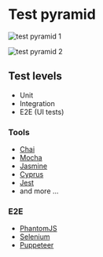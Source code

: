 # Test pyramid

![test pyramid 1](https://martinfowler.com/articles/practical-test-pyramid/testPyramid.png)

![test pyramid 2](https://shankargarg.files.wordpress.com/2016/05/pyramid.png)

## Test levels

* Unit
* Integration
* E2E (UI tests)

### Tools

* [Chai](https://www.chaijs.com/)
* [Mocha](https://mochajs.org/)
* [Jasmine](https://jasmine.github.io/)
* [Cyprus](https://www.cypress.io/)
* [Jest](https://jestjs.io/)
* and more ...

### E2E

* [PhantomJS](http://phantomjs.org/)
* [Selenium](https://www.seleniumhq.org/)
* [Puppeteer](https://developers.google.com/web/tools/puppeteer/)
